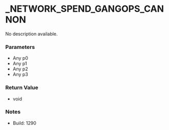 # _NETWORK_SPEND_GANGOPS_CANNON

No description available.

### Parameters
* Any p0
* Any p1
* Any p2
* Any p3

### Return Value
* void

### Notes
* Build: 1290

